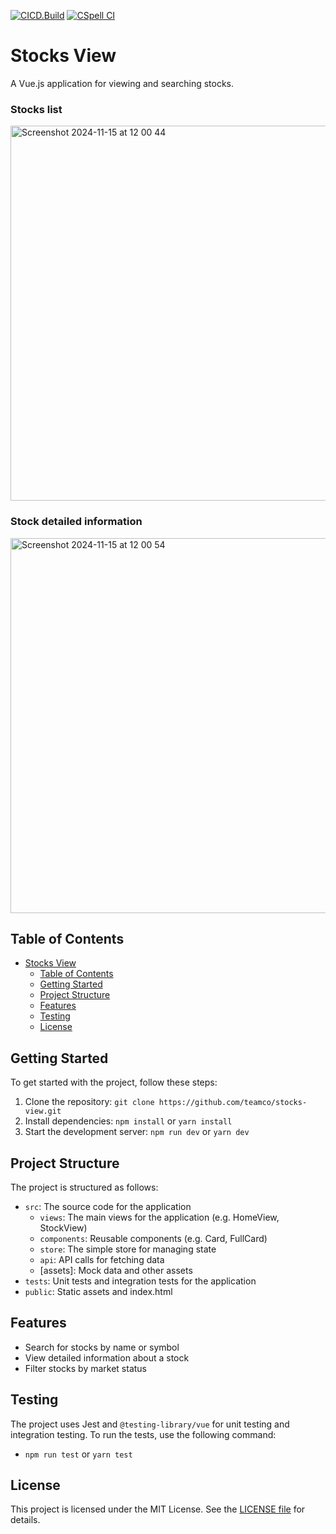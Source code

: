 [![CICD.Build](https://github.com/teamco/stocks-view/actions/workflows/build.yml/badge.svg)](https://github.com/teamco/stocks-view/actions/workflows/build.yml)
[![CSpell CI](https://github.com/teamco/stocks-view/actions/workflows/cspell.yml/badge.svg)](https://github.com/teamco/stocks-view/actions/workflows/cspell.yml)

# Stocks View

A Vue.js application for viewing and searching stocks.

### Stocks list
<img width="600" alt="Screenshot 2024-11-15 at 12 00 44" src="https://github.com/user-attachments/assets/8e3cecec-d096-489c-b131-05691383eac7">

### Stock detailed information
<img width="600" alt="Screenshot 2024-11-15 at 12 00 54" src="https://github.com/user-attachments/assets/ac2681e9-5d30-4012-b222-9e01303c1d6a">


## Table of Contents

- [Stocks View](#stocks-view)
  - [Table of Contents](#table-of-contents)
  - [Getting Started](#getting-started)
  - [Project Structure](#project-structure)
  - [Features](#features)
  - [Testing](#testing)
  - [License](#license)

## Getting Started

To get started with the project, follow these steps:

1. Clone the repository: `git clone https://github.com/teamco/stocks-view.git`
2. Install dependencies: `npm install` or `yarn install`
3. Start the development server: `npm run dev` or `yarn dev`

## Project Structure

The project is structured as follows:

* `src`: The source code for the application
	+ `views`: The main views for the application (e.g. HomeView, StockView)
	+ `components`: Reusable components (e.g. Card, FullCard)
	+ `store`: The simple store for managing state
	+ `api`: API calls for fetching data
	+ [assets]: Mock data and other assets
* `tests`: Unit tests and integration tests for the application
* `public`: Static assets and index.html

## Features

* Search for stocks by name or symbol
* View detailed information about a stock
* Filter stocks by market status

## Testing

The project uses Jest and `@testing-library/vue` for unit testing and integration testing. To run the tests, use the following command:

* `npm run test` or `yarn test`

## License

This project is licensed under the MIT License. See the [LICENSE file](LICENSE) for details.
